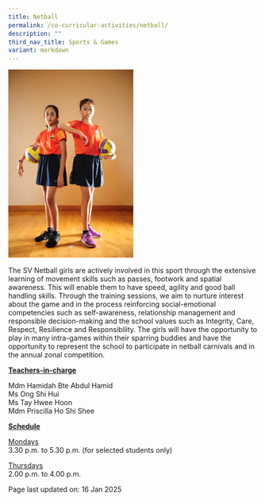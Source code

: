 ```yaml
---
title: Netball
permalink: /co-curricular-activities/netball/
description: ""
third_nav_title: Sports & Games
variant: markdown
---
```

<img style="width: 50%;" src="/images/netball.jpeg">
<p>The SV Netball girls are actively involved in this sport through the extensive learning of movement skills such as passes, footwork and spatial awareness. This will enable them to have speed, agility and good ball handling skills. Through the training sessions, we aim to nurture interest about the game and in the process reinforcing social-emotional competencies such as self-awareness, relationship management and responsible decision-making and the school values such as  Integrity, Care, Respect, Resilience and Responsibility. The girls will have the opportunity to play in many intra-games within their sparring buddies and have the opportunity to represent the school to participate in netball carnivals and in the annual zonal competition.</p>
<p><u><strong>Teachers-in-charge</strong></u></p>
<p>Mdm Hamidah Bte Abdul Hamid<br>
	Ms Ong Shi Hui<br>
	Ms Tay Hwee Hoon<br>
	Mdm Priscilla Ho Shi Shee</p>
<p><u><strong>Schedule</strong></u></p>
<p><u>Mondays</u><br><strong></strong>3.30 p.m. to 5.30 p.m. (for selected students only)</p>
<p><u>Thursdays</u><br>2.00 p.m. to 4.00 p.m.</p>
<p>Page last updated on: 16 Jan 2025</p>